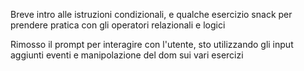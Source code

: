 Breve intro alle istruzioni condizionali, e qualche esercizio snack per prendere pratica con gli operatori relazionali e logici

Rimosso il prompt per interagire con l'utente, sto utilizzando gli input aggiunti eventi e manipolazione del dom sui vari esercizi 